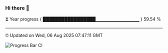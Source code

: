 ### Hi there 👋

⏳ Year progress { █████████████████▁▁▁▁▁▁▁▁▁▁▁▁▁ } 59.54 %

---

⏰ Updated on Wed, 06 Aug 2025 07:47:11 GMT

![Progress Bar CI](https://github.com/IshwaranRudhara/GIT-ACTION/workflows/Progress%20Bar%20CI/badge.svg)
